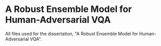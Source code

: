 # A Robust Ensemble Model for Human-Adversarial VQA
All files used for the dissertation, "A Robust Ensemble Model for Human-Adversarial VQA".
